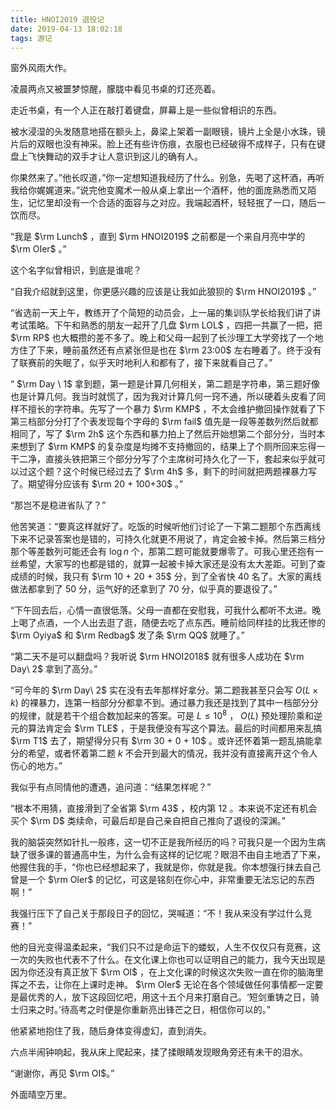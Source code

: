 ```yaml
---
title: HNOI2019 退役记
date: 2019-04-13 18:02:18
tags: 游记
---
```


窗外风雨大作。

凌晨两点又被噩梦惊醒，朦胧中看见书桌的灯还亮着。

走近书桌，有一个人正在敲打着键盘，屏幕上是一些似曾相识的东西。

被水浸湿的头发随意地搭在额头上，鼻梁上架着一副眼镜，镜片上全是小水珠，镜片后的双眼也没有神采。脸上还有些许伤痕，衣服也已经破得不成样子，只有在键盘上飞快舞动的双手才让人意识到这儿的确有人。

你果然来了。”他长叹道，”你一定想知道我经历了什么。别急，先喝了这杯酒，再听我给你娓娓道来。”说完他变魔术一般从桌上拿出一个酒杯，他的面庞熟悉而又陌生，记忆里却没有一个合适的面容与之对应。我端起酒杯，轻轻抿了一口，随后一饮而尽。

“我是 $\rm Lunch$ ，直到 $\rm HNOI2019$ 之前都是一个来自月亮中学的 $\rm OIer$ 。”

这个名字似曾相识，到底是谁呢？

“自我介绍就到这里，你更感兴趣的应该是让我如此狼狈的 $\rm HNOI2019$ 。”

“省选前一天上午，教练开了个简短的动员会，上一届的集训队学长给我们讲了讲考试策略。下午和熟悉的朋友一起开了几盘 $\rm LOL$ ，四把一共赢了一把，把 $\rm RP$ 也大概攒的差不多了。晚上和父母一起到了长沙理工大学旁找了一个地方住了下来，睡前虽然还有点紧张但是也在 $\rm 23:00$ 左右睡着了。终于没有了联赛前的失眠了，似乎天时地利人和都有了，接下来就看自己了。”

“ $\rm Day \ 1$ 拿到题，第一题是计算几何相关，第二题是字符串，第三题好像也是计算几何。我当时就慌了，因为我对计算几何一窍不通，所以硬着头皮看了同样不擅长的字符串。先写了一个暴力 $\rm KMP$ ，不太会维护撤回操作就看了下第三档部分分打了个表发现每个字母的 $\rm fail$ 值先是一段等差数列然后就都相同了，写了 $\rm 2h$ 这个东西和暴力拍上了然后开始想第二个部分分，当时本来想到了 $\rm KMP$ 的复杂度是均摊不支持撤回的，结果上了个厕所回来忘得一干二净，直接头铁把第三个部分分写了个主席树可持久化了一下，套起来似乎就可以过这个题？这个时候已经过去了 $\rm 4h$ 多，剩下的时间就把两题裸暴力写了。期望得分应该有 $\rm 20 + 100+30$ 。”

“那岂不是稳进省队了？”

他苦笑道：“要真这样就好了。吃饭的时候听他们讨论了一下第二题那个东西离线下来不记录答案也是错的，可持久化就更不用说了，肯定会被卡掉。然后第三档分那个等差数列可能还会有 $\log n$ 个，那第二题可能就要爆零了。可我心里还抱有一丝希望，大家写的也都是错的，就算一起被卡掉大家还是没有太大差距。可到了查成绩的时候，我只有 $\rm 10 + 20 + 35$ 分，到了全省快 $40$ 名了。大家的离线做法都拿到了 $50$ 分，运气好的还拿到了 $70$ 分，似乎真的要退役了。”

“下午回去后，心情一直很低落。父母一直都在安慰我，可我什么都听不太进。晚上喝了点酒，一个人出去逛了逛，随便去吃了点东西。睡前给同样挂的比我还惨的 $\rm Oyiya$ 和 $\rm Redbag$ 发了条 $\rm QQ$ 就睡了。”

“第二天不是可以翻盘吗？我听说 $\rm HNOI2018$ 就有很多人成功在 $\rm Day\ 2$ 拿到了高分。”

“可今年的 $\rm Day\ 2$ 实在没有去年那样好拿分。第二题我甚至只会写 $O(L\times k)$ 的裸暴力，连第一档部分分都拿不到。通过暴力我还是找到了其中一档部分分的规律，就是若干个组合数加起来的答案。可是 $L \le 10^8$ ， $O(L)$ 预处理阶乘和逆元的算法肯定会 $\rm TLE$ ，于是我便没有写这个算法。最后的时间都用来乱搞 $\rm T1$ 去了，期望得分只有 $\rm 30 + 0 + 10$ 。或许还怀着第一题乱搞能拿分的希望，或者怀着第二题 $k$ 不会开到最大的情况，我并没有直接离开这个令人伤心的地方。”

我似乎有点同情他的遭遇，追问道：“结果怎样呢？”

“根本不用猜，直接滑到了全省第 $\rm 43$ ，校内第 $12$ 。本来说不定还有机会买个 $\rm D$ 类续命，可最后却是自己亲自把自己推向了退役的深渊。”

我的脑袋突然如针扎一般疼，这一切不正是我所经历的吗？可我只是一个因为生病缺了很多课的普通高中生，为什么会有这样的记忆呢？眼泪不由自主地洒了下来，他握住我的手，“你也已经想起来了，我就是你，你就是我。你本想强行抹去自己曾是一个 $\rm OIer$ 的记忆，可这是铭刻在你心中，非常重要无法忘记的东西啊！”

我强行压下了自己关于那段日子的回忆，哭喊道：“不！我从来没有学过什么竞赛！”

他的目光变得温柔起来，“我们只不过是命运下的蝼蚁，人生不仅仅只有竞赛，这一次的失败也代表不了什么。在文化课上你也可以证明自己的能力，我今天出现是因为你还没有真正放下 $\rm OI$ ，在上文化课的时候这次失败一直在你的脑海里挥之不去，让你在上课时走神。 $\rm OIer$ 无论在各个领域做任何事情都一定要是最优秀的人，放下这段回忆吧，用这十五个月来打磨自己。‘短剑重铸之日，骑士归来之时。’待高考之时便是你重新亮出锋芒之日，相信你可以的。”

他紧紧地抱住了我，随后身体变得虚幻，直到消失。

六点半闹钟响起，我从床上爬起来，揉了揉眼睛发现眼角旁还有未干的泪水。

“谢谢你，再见 $\rm OI$。”

外面晴空万里。
